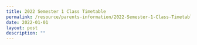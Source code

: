 ```yaml
---
title: 2022 Semester 1 Class Timetable
permalink: /resource/parents-information/2022-Semester-1-Class-Timetable
date: 2022-01-01
layout: post
description: ""
---
```

